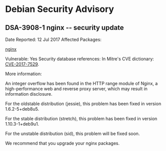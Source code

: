 
Debian Security Advisory
========================


DSA-3908-1 nginx -- security update
-----------------------------------



Date Reported:
12 Jul 2017
Affected Packages:

[nginx](https://packages.debian.org/src:nginx)

Vulnerable:
Yes
Security database references:
In Mitre's CVE dictionary: [CVE-2017-7529](https://security-tracker.debian.org/tracker/CVE-2017-7529).  

More information:

An integer overflow has been found in the HTTP range module of Nginx, a
high-performance web and reverse proxy server, which may result in
information disclosure.


For the oldstable distribution (jessie), this problem has been fixed
in version 1.6.2-5+deb8u5.


For the stable distribution (stretch), this problem has been fixed in
version 1.10.3-1+deb9u1.


For the unstable distribution (sid), this problem will be fixed soon.


We recommend that you upgrade your nginx packages.





